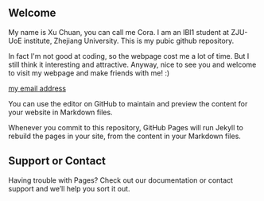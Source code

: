 ## Welcome 

My name is Xu Chuan, you can call me Cora. 
I am an IBI1 student at ZJU-UoE institute, Zhejiang University.
This is my pubic github repository.

In fact I'm not good at coding, so the webpage cost me a lot of time. But I still think it interesting and attractive.
Anyway, nice to see you and welcome to visit my webpage and make friends with me!  :)

[my email address](chuan.21@intl.zju.edu.cn)


You can use the editor on GitHub to maintain and preview the content for your website in Markdown files.

Whenever you commit to this repository, GitHub Pages will run Jekyll to rebuild the pages in your site, from the content in your Markdown files.

 ## Support or Contact

Having trouble with Pages? Check out our documentation or contact support and we’ll help you sort it out.
